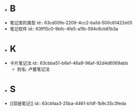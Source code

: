 - # B
- 笔记库的类型
  id:: 63cd00fe-2209-4cc2-ba1d-500c61422e05
- 笔记软件
  id:: 63ff15c0-9bfc-4fe5-a1fb-594c6cb81b3a
- # K
- 卡片笔记法
  id:: 63cbba51-b6ef-46a9-96af-92d4d6069abb
	- 别名: 卢曼笔记法
- # S
- [[双链笔记]]
  id:: 63cbfaa3-25ba-4461-b1df-1b9c35c3feda